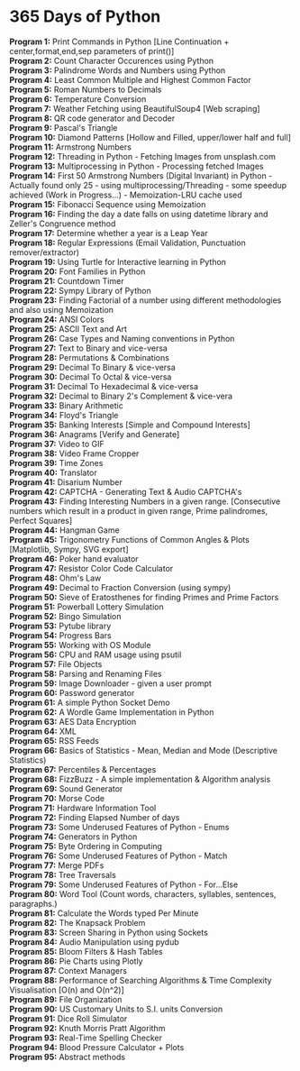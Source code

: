 # 365 Days of Python

**Program 1:** Print Commands in Python [Line Continuation + center,format,end,sep parameters of print()] <br>
**Program 2:** Count Character Occurences using Python <br>
**Program 3:** Palindrome Words and Numbers using Python <br>
**Program 4:** Least Common Multiple and Highest Common Factor<br>
**Program 5:** Roman Numbers to Decimals <br>
**Program 6:** Temperature Conversion <br>
**Program 7:** Weather Fetching using BeautifulSoup4 [Web scraping] <br>
**Program 8:** QR code generator and Decoder<br>
**Program 9:** Pascal's Triangle <br>
**Program 10:** Diamond Patterns [Hollow and Filled, upper/lower half and full] <br>
**Program 11:** Armstrong Numbers <br>
**Program 12:** Threading in Python - Fetching Images from unsplash.com<br>
**Program 13:** Multiprocessing in Python - Processing fetched Images <br>
**Program 14:** First 50 Armstrong Numbers (Digital Invariant) in Python - Actually found only 25 - using multiprocessing/Threading - some speedup achieved (Work in Progress...) - Memoization-LRU cache used<br>
**Program 15:** Fibonacci Sequence using Memoization <br>
**Program 16:** Finding the day a date falls on using datetime library and Zeller's Congruence method <br>
**Program 17:** Determine whether a year is a Leap Year <br>
**Program 18:** Regular Expressions (Email Validation, Punctuation remover/extractor)<br>
**Program 19:** Using Turtle for Interactive learning in Python <br>
**Program 20:** Font Families in Python <br>
**Program 21:** Countdown Timer <br>
**Program 22:** Sympy Library of Python <br>
**Program 23:** Finding Factorial of a number using different methodologies and also using Memoization <br>
**Program 24:** ANSI Colors <br>
**Program 25:** ASCII Text and Art <br>
**Program 26:** Case Types and Naming conventions in Python <br>
**Program 27:** Text to Binary and vice-versa <br>
**Program 28:** Permutations & Combinations <br>
**Program 29:** Decimal To Binary & vice-versa <br>
**Program 30:** Decimal To Octal & vice-versa <br>
**Program 31:** Decimal To Hexadecimal & vice-versa <br>
**Program 32:** Decimal to Binary 2's Complement & vice-vera <br>
**Program 33:** Binary Arithmetic <br>
**Program 34:** Floyd's Triangle <br>
**Program 35:** Banking Interests [Simple and Compound Interests] <br>
**Program 36:** Anagrams [Verify and Generate] <br>
**Program 37:** Video to GIF <br>
**Program 38:** Video Frame Cropper <br>
**Program 39:** Time Zones <br>
**Program 40:** Translator <br>
**Program 41:** Disarium Number <br>
**Program 42:** CAPTCHA - Generating Text & Audio CAPTCHA's<br>
**Program 43:** Finding Interesting Numbers in a given range. [Consecutive numbers which result in a product in given range, Prime palindromes, Perfect Squares]<br>
**Program 44:** Hangman Game <br>
**Program 45:** Trigonometry Functions of Common Angles & Plots [Matplotlib, Sympy, SVG export] <br>
**Program 46:** Poker hand evaluator <br>
**Program 47:** Resistor Color Code Calculator <br>
**Program 48:** Ohm's Law <br>
**Program 49:** Decimal to Fraction Conversion (using sympy) <br>
**Program 50:** Sieve of Eratosthenes for finding Primes and Prime Factors <br>
**Program 51:** Powerball Lottery Simulation <br>
**Program 52:** Bingo Simulation <br>
**Program 53:** Pytube library <br>
**Program 54:** Progress Bars <br>
**Program 55:** Working with OS Module <br>
**Program 56:** CPU and RAM usage using psutil <br>
**Program 57:** File Objects <br>
**Program 58:** Parsing and Renaming Files <br>
**Program 59:** Image Downloader - given a user prompt <br>
**Program 60:** Password generator <br>
**Program 61:** A simple Python Socket Demo <br>
**Program 62:** A Wordle Game Implementation in Python <br>
**Program 63:** AES Data Encryption <br>
**Program 64:** XML <br>
**Program 65:** RSS Feeds <br>
**Program 66:** Basics of Statistics - Mean, Median and Mode (Descriptive Statistics) <br>
**Program 67:** Percentiles & Percentages <br>
**Program 68:** FizzBuzz - A simple implementation & Algorithm analysis <br>
**Program 69:** Sound Generator <br>
**Program 70:** Morse Code <br>
**Program 71:** Hardware Information Tool <br>
**Program 72:** Finding Elapsed Number of days <br>
**Program 73:** Some Underused Features of Python - Enums <br>
**Program 74:** Generators in Python <br>
**Program 75:** Byte Ordering in Computing <br>
**Program 76:** Some Underused Features of Python - Match <br>
**Program 77:** Merge PDFs <br>
**Program 78:** Tree Traversals <br>
**Program 79:** Some Underused Features of Python - For...Else <br>
**Program 80:** Word Tool (Count words, characters, syllables, sentences, paragraphs.) <br>
**Program 81:** Calculate the Words typed Per Minute <br>
**Program 82:** The Knapsack Problem <br>
**Program 83:** Screen Sharing in Python using Sockets <br>
**Program 84:** Audio Manipulation using pydub <br>
**Program 85:** Bloom Filters & Hash Tables <br>
**Program 86:** Pie Charts using Plotly <br>
**Program 87:** Context Managers <br>
**Program 88:** Performance of Searching Algorithms & Time Complexity Visualisation [O(n) and O(n^2)] <br>
**Program 89:** File Organization <br>
**Program 90:** US Customary Units to S.I. units Conversion <br>
**Program 91:** Dice Roll Simulator <br>
**Program 92:** Knuth Morris Pratt Algorithm <br>
**Program 93:** Real-Time Spelling Checker <br>
**Program 94:** Blood Pressure Calculator + Plots <br>
**Program 95:** Abstract methods <br>
